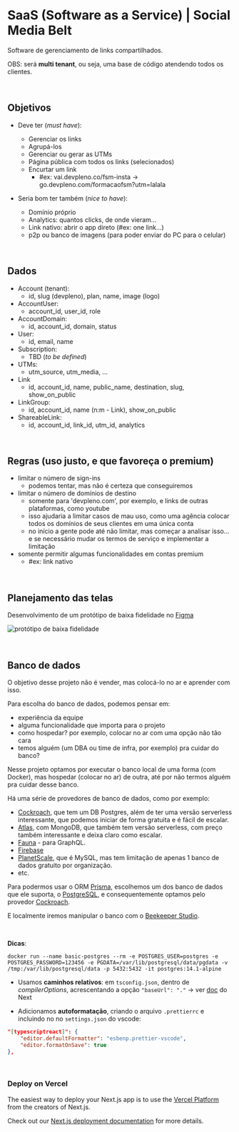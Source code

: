 # SaaS (Software as a Service) | Social Media Belt

Software de gerenciamento de links compartilhados.

OBS: será **multi tenant**, ou seja, uma base de código atendendo todos os clientes.

<br>

## Objetivos

- Deve ter (*must have*):
  - Gerenciar os links
  - Agrupá-los
  - Gerenciar ou gerar as UTMs
  - Página pública com todos os links (selecionados)
  - Encurtar um link
    - #ex: vai.devpleno.co/fsm-insta -> go.devpleno.com/formacaofsm?utm=lalala

- Seria bom ter também (*nice to have*):
  - Domínio próprio
  - Analytics: quantos clicks, de onde vieram...
  - Link nativo: abrir o app direto (#ex: one link...)
  - p2p ou banco de imagens (para poder enviar do PC para o celular)

<br>

## Dados

- Account (tenant):
  - id, slug (devpleno), plan, name, image (logo)
- AccountUser:
  - account_id, user_id, role
- AccountDomain:
  - id, account_id, domain, status
- User:
  - id, email, name
- Subscription:
  - TBD (_to be defined_)
- UTMs:
  - utm_source, utm_media, ...
- Link
  - id, account_id, name, public_name, destination, slug, show_on_public
- LinkGroup:
  - id, account_id, name (n:m - Link), show_on_public
- ShareableLink:
  - id, account_id, link_id, utm_id, analytics

<br>

## Regras (uso justo, e que favoreça o premium)

- limitar o número de sign-ins
  - podemos tentar, mas não é certeza que conseguiremos
- limitar o número de domínios de destino
  - somente para 'devpleno.com', por exemplo, e links de outras plataformas, como youtube
  - isso ajudaria a limitar casos de mau uso, como uma agência colocar todos os domínios de seus clientes em uma única conta
  - no início a gente pode até não limitar, mas começar a analisar isso... e se necessário mudar os termos de serviço e implementar a limitação
- somente permitir algumas funcionalidades em contas premium
  - #ex: link nativo

<br>

## Planejamento das telas

Desenvolvimento de um protótipo de baixa fidelidade no [Figma](https://www.figma.com/file/HKXZoDqn9z9OR7PjmQaOsB/Untitled?node-id=0%3A1)

![protótipo de baixa fidelidade](https://user-images.githubusercontent.com/45580434/152661489-57ac64a4-caae-4300-b621-aee6ade3586b.png)

<br>

## Banco de dados

O objetivo desse projeto não é vender, mas colocá-lo no ar e aprender com isso.

Para escolha do banco de dados, podemos pensar em:
- experiência da equipe
- alguma funcionalidade que importa para o projeto
- como hospedar? por exemplo, colocar no ar com uma opção não tão cara
- temos alguém (um DBA ou time de infra, por exemplo) pra cuidar do banco?

Nesse projeto optamos por executar o banco local de uma forma (com Docker), mas  hospedar (colocar no ar) de outra, até por não termos alguém pra cuidar desse banco.

Há uma série de provedores de banco de dados, como por exemplo:
- [Cockroach](https://www.cockroachlabs.com/), que tem um DB Postgres, além de ter uma versão serverless interessante, que podemos iniciar de forma gratuita e é fácil de escalar.
- [Atlas](https://www.mongodb.com/atlas/database), com MongoDB, que também tem versão serverless, com preço também interessante e deixa claro como escalar.
- [Fauna](https://fauna.com/) - para GraphQL.
- [Firebase](https://firebase.google.com/)
- [PlanetScale](https://planetscale.com/), que é MySQL, mas tem limitação de apenas 1 banco de dados gratuito por organização.
- etc.

Para podermos usar o ORM [Prisma](https://www.prisma.io/), escolhemos um dos banco de dados que ele suporta, o [PostgreSQL](https://www.postgresql.org/), e consequentemente optamos pelo provedor [Cockroach](https://www.cockroachlabs.com/).

E localmente iremos manipular o banco com o [Beekeeper Studio](https://www.beekeeperstudio.io/).

<br>

**Dicas**:

```
docker run --name basic-postgres --rm -e POSTGRES_USER=postgres -e POSTGRES_PASSWORD=123456 -e PGDATA=/var/lib/postgresql/data/pgdata -v /tmp:/var/lib/postgresql/data -p 5432:5432 -it postgres:14.1-alpine
```

- Usamos **caminhos relativos**: em `tsconfig.json`, dentro de _compilerOptions_, acrescentando a opção `"baseUrl": "."` -> ver [doc](https://nextjs.org/docs/advanced-features/module-path-aliases) do Next

- Adicionamos **autoformatação**, criando o arquivo `.prettierrc` e incluindo no no `settings.json` do vscode:

```json
"[typescriptreact]": {
    "editor.defaultFormatter": "esbenp.prettier-vscode",
    "editor.formatOnSave": true
},
```

<br>

### Deploy on Vercel

The easiest way to deploy your Next.js app is to use the [Vercel Platform](https://vercel.com/new?utm_medium=default-template&filter=next.js&utm_source=create-next-app&utm_campaign=create-next-app-readme) from the creators of Next.js.

Check out our [Next.js deployment documentation](https://nextjs.org/docs/deployment) for more details.

